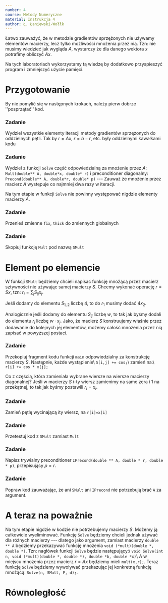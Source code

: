 ```yaml
---
number: 4
course: Metody Numeryczne
material: Instrukcja 4
author: Ł. Łaniewski-Wołłk
---
```


Łatwo zauważyć, że w metodzie gradientów sprzężonych nie używamy elementów macierzy, lecz tylko możliwości mnożenia przez nią. Tzn: nie musimy wiedzieć jak wygląda $A$, wystarczy że dla danego wektora $x$ potrafimy obliczyć $Ax$.

Na tych laboratoriach wykorzystamy tą wiedzę by dodatkowo przyspieszyć program i zmniejszyć użycie pamięci.


# Przygotowanie

By nie pomylić się w następnych krokach, należy pierw dobrze ''posprzątać'' kod. 

### Zadanie
 Wydziel wszystkie elementy iteracji metody gradientów sprzężonych do oddzielnych pętli. Tak by $r=Ax$, $r=b-r$, etc. były oddzielnymi kawałkami kodu

### Zadanie
 Wydziel z funkcji `Solve` część odpowiedzialną za mnożenie przez $A$: `Mult(double** A, double*x, double* r)` i preconditioner diagonalny: `Precond(double** A, double*r, double* p)` --- Zauważ że mnożenie przez macierz $A$ występuje co najmniej dwa razy w iteracji.

Na tym etapie w funkcji `Solve` nie powinny występować nigdzie elementy macierzy $A$.


### Zadanie
 Przenieś zmienne `fix`, `thick` do zmiennych globalnych


### Zadanie
Skopiuj funkcję `Mult` pod nazwą `SMult`


# Element po elemencie
W funkcji `SMult` będziemy chcieli napisać funkcję mnożącą przez macierz sztywności nie używając samej macierzy $S$. Chcemy wykonać operację $r=Sx$, tzn: $r_i = \sum_jS_{ij}x_j$.

Jeśli dodamy do elementu $S_{1,2}$ liczbę $4$, to do $r_1$ musimy dodać $4x_2$.

Analogicznie jeśli dodamy do elementu $S_{ij}$ liczbę $w$, to tak jak byśmy dodali do elementu $r_i$ liczbę $w\cdot x_j$. Jako, że macierz $S$ konstruujemy właśnie przez dodawanie do kolejnych jej elementów, możemy całość mnożenia przez nią zapisać w powyższej postaci.


### Zadanie
Przekopiuj fragment kodu funkcji `main` odpowiedzialny za konstrukcję macierzy $S$. Następnie, każde wystąpienie\\
`S[i,j] += cos;`\\
zamień na:\\
`r[i] += cos * x[j];`

Co z częścią, która zamieniała wybrane wiersze na wiersze macierzy diagonalnej? Jeśli w macierzy $S$ $i$-ty wiersz zamienimy na same zera i $1$ na przekątnej, to tak jak byśmy postawili $r_i = x_i$.


### Zadanie
Zamień pętlę wycinającą $i$ty wiersz, na `r[i]=x[i]`

### Zadanie
Przetestuj kod z `SMult` zamiast `Mult`

### Zadanie
Napisz trywialny preconditioner `IPrecond(double ** A, double * r, double * p)`, przepisujący $p=r$.

### Zadanie
Popraw kod zauważając, że ani `SMult` ani `IPrecond` nie potrzebują brać `A` za argument.


# A teraz na poważnie

Na tym etapie nigdzie w kodzie nie potrzebujemy macierzy $S$. Możemy ją całkowicie wyeliminować. Funkcję `Solve` będziemy chcieli jednak używać dla różnych macierzy --- dlatego jako argument, zamiast macierzy `double ** A` będziemy przekazywać funkcję mnożenia `void (*mult)(double *, double *)`. Tzn: nagłówek funkcji `Solve` będzie następujący:\\
`void Solve(int n, void (*mult)(double *, double *), double *b, double *x)`\\
A w miejscu mnożenia przez macierz $r=Ax$ będziemy mieli `mult(x,r);`. Teraz funkcję `Solve` będziemy wywoływać przekazując jej konkretną funkcję mnożącą: `Solve(n, SMult, F, d);`.


# Równoległość

